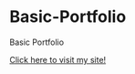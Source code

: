 # Basic-Portfolio
Basic Portfolio

<a href="https://charlesthinks.github.io/Basic-Portfolio/">Click here to visit my site!</a>

